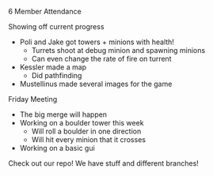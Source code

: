 6 Member Attendance

Showing off current progress
- Poli and Jake got towers + minions with health!
	- Turrets shoot at debug minion and spawning minions
	- Can even change the rate of fire on turrent
- Kessler made a map 
	- Did pathfinding
- Mustellinus made several images for the game

Friday Meeting
- The big merge will happen
- Working on a boulder tower this week
	- Will roll a boulder in one direction
	- Will hit every minion that it crosses
- Working on a basic gui

Check out our repo! We have stuff and different branches!

